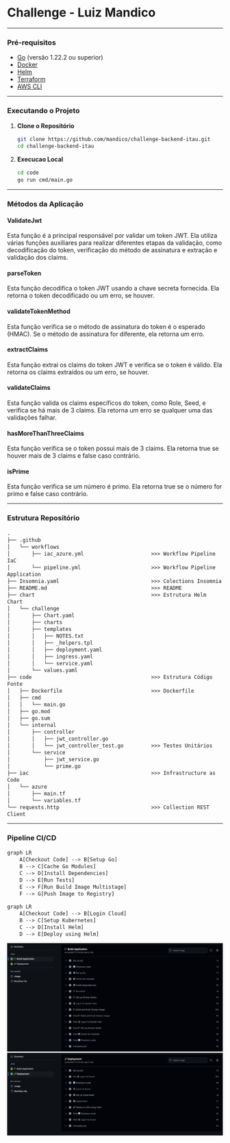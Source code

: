 # Challenge - Luiz Mandico
---

### Pré-requisitos
- [Go](https://golang.org/doc/install) (versão 1.22.2 ou superior)
- [Docker](https://docs.docker.com/get-docker/)
- [Helm](https://helm.sh/docs/intro/install/)
- [Terraform](https://www.terraform.io/downloads.html)
- [AWS CLI](https://aws.amazon.com/cli/)

--- 
### Executando o Projeto

1. **Clone o Repositório**
   ```sh
   git clone https://github.com/mandico/challenge-backend-itau.git
   cd challenge-backend-itau
   ```

2. **Execucao Local**
   ```sh
   cd code
   go run cmd/main.go
   ```

---

### Métodos da Aplicação

#### ValidateJwt
Esta função é a principal responsável por validar um token JWT. Ela utiliza várias funções auxiliares para realizar diferentes etapas da validação, como decodificação do token, verificação do método de assinatura e extração e validação dos claims.

#### parseToken
Esta função decodifica o token JWT usando a chave secreta fornecida. Ela retorna o token decodificado ou um erro, se houver.

#### validateTokenMethod
Esta função verifica se o método de assinatura do token é o esperado (HMAC). Se o método de assinatura for diferente, ela retorna um erro.

#### extractClaims
Esta função extrai os claims do token JWT e verifica se o token é válido. Ela retorna os claims extraídos ou um erro, se houver.

#### validateClaims
Esta função valida os claims específicos do token, como Role, Seed, e verifica se há mais de 3 claims. Ela retorna um erro se qualquer uma das validações falhar.

#### hasMoreThanThreeClaims
Esta função verifica se o token possui mais de 3 claims. Ela retorna true se houver mais de 3 claims e false caso contrário.

#### isPrime
Esta função verifica se um número é primo. Ela retorna true se o número for primo e false caso contrário.

---

### Estrutura Repositório

```
.
├── .github
│   └── workflows
│       ├── iac_azure.yml                      >>> Workflow Pipeline IaC
│       └── pipeline.yml                       >>> Workflow Pipeline Application
├── Insomnia.yaml                              >>> Colections Insomnia
├── README.md                                  >>> README
├── chart                                      >>> Estrutura Helm Chart
│   └── challenge
│       ├── Chart.yaml
│       ├── charts
│       ├── templates
│       │   ├── NOTES.txt
│       │   ├── _helpers.tpl
│       │   ├── deployment.yaml
│       │   ├── ingress.yaml
│       │   └── service.yaml
│       └── values.yaml
├── code                                       >>> Estrutura Código Fonte
│   ├── Dockerfile                             >>> Dockerfile
│   ├── cmd
│   │   └── main.go
│   ├── go.mod
│   ├── go.sum
│   └── internal
│       ├── controller
│       │   ├── jwt_controller.go
│       │   └── jwt_controller_test.go         >>> Testes Unitários
│       └── service
│           ├── jwt_service.go
│           └── prime.go
├── iac                                        >>> Infrastructure as Code
│   └── azure
│       ├── main.tf
│       └── variables.tf
└── requests.http                              >>> Collection REST Client
```
---

### Pipeline CI/CD

```mermaid
graph LR
    A[Checkout Code] --> B[Setup Go]
    B --> C[Cache Go Modules]
    C --> D[Install Dependencies]
    D --> E[Run Tests]
    E --> F[Run Build Image Multistage]
    F --> G[Push Image to Registry]
```
```mermaid
graph LR
    A[Checkout Code] --> B[Login Cloud]
    B --> C[Setup Kubernetes]
    C --> D[Install Helm]
    D --> E[Deploy using Helm]
```

![CI](./docs/img/ci.png)
![CD](./docs/img/cd.png)